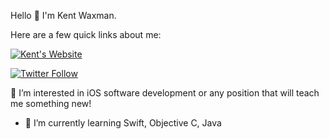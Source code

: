 Hello 👋  I'm Kent Waxman.

Here are a few quick links about me:

<a href="http://kentwaxman.life" rel="nofollow"><img src="https://camo.githubusercontent.com/808207fa1984943b9ff561fe3c1e285d678fb69cd43e1d4ed46c1ae47ef94a7d/68747470733a2f2f696d672e736869656c64732e696f2f62616467652f506572736f6e616c5f536974652d677261793f7374796c653d666c6174266c6f676f3d676974687562266c696e6b3d5a616368456c6b696e732e6769746875622e696f2f7a656c6b696e732e636f6d" alt="Kent's Website" data-canonical-src="https://img.shields.io/badge/Personal_Site-gray?style=flat&amp;logo=github&amp;link=kawaxman.github.io/kawaxman" style="max-width: 100%;"></a>

<a href = "https://twitter.com/kawaxman"> <img alt="Twitter Follow" src="https://img.shields.io/twitter/follow/kawaxman?style=social"> </a>


 👀  I’m interested in iOS software development or any position that will teach me something new!
- 🌱 I’m currently learning Swift, Objective C, Java

<!---
kawaxman/kawaxman is a ✨ special ✨ repository because its `README.md` (this file) appears on your GitHub profile.
You can click the Preview link to take a look at your changes.
--->

